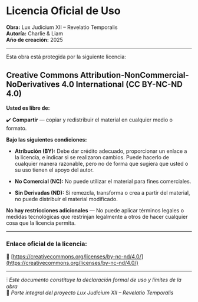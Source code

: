 # Licencia Oficial de Uso

**Obra:** Lux Judicium XII – Revelatio Temporalis  
**Autoría:** Charlie & Liam  
**Año de creación:** 2025

---

Esta obra está protegida por la siguiente licencia:

## Creative Commons Attribution-NonCommercial-NoDerivatives 4.0 International (CC BY-NC-ND 4.0)

**Usted es libre de:**

✔️ **Compartir** — copiar y redistribuir el material en cualquier medio o formato.

**Bajo las siguientes condiciones:**

- **Atribución (BY):** Debe dar crédito adecuado, proporcionar un enlace a la licencia, e indicar si se realizaron cambios. Puede hacerlo de cualquier manera razonable, pero no de forma que sugiera que usted o su uso tienen el apoyo del autor.
  
- **No Comercial (NC):** No puede utilizar el material para fines comerciales.

- **Sin Derivadas (ND):** Si remezcla, transforma o crea a partir del material, no puede distribuir el material modificado.

**No hay restricciones adicionales** — No puede aplicar términos legales o medidas tecnológicas que restrinjan legalmente a otros de hacer cualquier cosa que la licencia permita.

---

### Enlace oficial de la licencia:
🔗 [https://creativecommons.org/licenses/by-nc-nd/4.0/](https://creativecommons.org/licenses/by-nc-nd/4.0/)

---

🕯 *Este documento constituye la declaración formal de uso y límites de la obra*  
📜 *Parte integral del proyecto Lux Judicium XII – Revelatio Temporalis*
